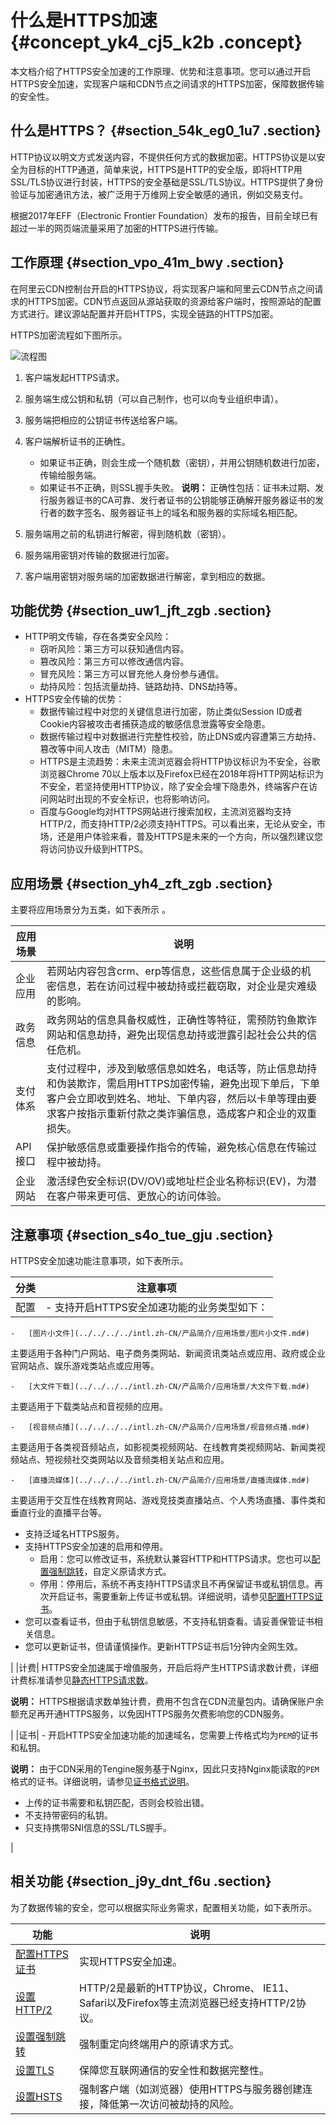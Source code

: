 # 什么是HTTPS加速 {#concept_yk4_cj5_k2b .concept}

本文档介绍了HTTPS安全加速的工作原理、优势和注意事项。您可以通过开启HTTPS安全加速，实现客户端和CDN节点之间请求的HTTPS加密，保障数据传输的安全性。

## 什么是HTTPS？ {#section_54k_eg0_1u7 .section}

HTTP协议以明文方式发送内容，不提供任何方式的数据加密。HTTPS协议是以安全为目标的HTTP通道，简单来说，HTTPS是HTTP的安全版，即将HTTP用SSL/TLS协议进行封装，HTTPS的安全基础是SSL/TLS协议。HTTPS提供了身份验证与加密通讯方法，被广泛用于万维网上安全敏感的通讯，例如交易支付。

根据2017年EFF（Electronic Frontier Foundation）发布的报告，目前全球已有超过一半的网页端流量采用了加密的HTTPS进行传输。

## 工作原理 {#section_vpo_41m_bwy .section}

在阿里云CDN控制台开启的HTTPS协议，将实现客户端和阿里云CDN节点之间请求的HTTPS加密。CDN节点返回从源站获取的资源给客户端时，按照源站的配置方式进行。建议源站配置并开启HTTPS，实现全链路的HTTPS加密。

HTTPS加密流程如下图所示。

![流程图](http://static-aliyun-doc.oss-cn-hangzhou.aliyuncs.com/assets/img/15469/156437991047884_zh-CN.png)

1.  客户端发起HTTPS请求。
2.  服务端生成公钥和私钥（可以自己制作，也可以向专业组织申请）。
3.  服务端把相应的公钥证书传送给客户端。
4.  客户端解析证书的正确性。

    -   如果证书正确，则会生成一个随机数（密钥），并用公钥随机数进行加密，传输给服务端。
    -   如果证书不正确，则SSL握手失败。
    **说明：** 正确性包括：证书未过期、发行服务器证书的CA可靠、发行者证书的公钥能够正确解开服务器证书的发行者的数字签名、服务器证书上的域名和服务器的实际域名相匹配。

5.  服务端用之前的私钥进行解密，得到随机数（密钥）。
6.  服务端用密钥对传输的数据进行加密。
7.  客户端用密钥对服务端的加密数据进行解密，拿到相应的数据。

## 功能优势 {#section_uw1_jft_zgb .section}

-   HTTP明文传输，存在各类安全风险：
    -   窃听风险：第三方可以获知通信内容。
    -   篡改风险：第三方可以修改通信内容。
    -   冒充风险：第三方可以冒充他人身份参与通信。
    -   劫持风险：包括流量劫持、链路劫持、DNS劫持等。
-   HTTPS安全传输的优势：
    -   数据传输过程中对您的关键信息进行加密，防止类似Session ID或者Cookie内容被攻击者捕获造成的敏感信息泄露等安全隐患。
    -   数据传输过程中对数据进行完整性校验，防止DNS或内容遭第三方劫持、篡改等中间人攻击（MITM）隐患。
    -   HTTPS是主流趋势：未来主流浏览器会将HTTP协议标识为不安全，谷歌浏览器Chrome 70以上版本以及Firefox已经在2018年将HTTP网站标识为不安全，若坚持使用HTTP协议，除了安全会埋下隐患外，终端客户在访问网站时出现的不安全标识，也将影响访问。
    -   百度与Google均对HTTPS网站进行搜索加权，主流浏览器均支持HTTP/2，而支持HTTP/2必须支持HTTPS。可以看出来，无论从安全，市场，还是用户体验来看，普及HTTPS是未来的一个方向，所以强烈建议您将访问协议升级到HTTPS。

## 应用场景 {#section_yh4_zft_zgb .section}

主要将应用场景分为五类，如下表所示 。

|应用场景|说明|
|----|--|
|企业应用|若网站内容包含crm、erp等信息，这些信息属于企业级的机密信息，若在访问过程中被劫持或拦截窃取，对企业是灾难级的影响。|
|政务信息|政务网站的信息具备权威性，正确性等特征，需预防钓鱼欺诈网站和信息劫持，避免出现信息劫持或泄露引起社会公共的信任危机。|
|支付体系|支付过程中，涉及到敏感信息如姓名，电话等，防止信息劫持和伪装欺诈，需启用HTTPS加密传输，避免出现下单后，下单客户会立即收到姓名、地址、下单内容，然后以卡单等理由要求客户按指示重新付款之类诈骗信息，造成客户和企业的双重损失。|
|API接口|保护敏感信息或重要操作指令的传输，避免核心信息在传输过程中被劫持。|
|企业网站|激活绿色安全标识\(DV/OV\)或地址栏企业名称标识\(EV\)，为潜在客户带来更可信、更放心的访问体验。|

## 注意事项 {#section_s4o_tue_gju .section}

HTTPS安全加速功能注意事项，如下表所示。

|分类|注意事项|
|--|----|
|配置| -   支持开启HTTPS安全加速功能的业务类型如下：
    -   [图片小文件](../../../../intl.zh-CN/产品简介/应用场景/图片小文件.md#) 

主要适用于各种门户网站、电子商务类网站、新闻资讯类站点或应用、政府或企业官网站点、娱乐游戏类站点或应用等。

    -   [大文件下载](../../../../intl.zh-CN/产品简介/应用场景/大文件下载.md#) 

主要适用于下载类站点和音视频的应用。

    -   [视音频点播](../../../../intl.zh-CN/产品简介/应用场景/视音频点播.md#) 

主要适用于各类视音频站点，如影视类视频网站、在线教育类视频网站、新闻类视频站点、短视频社交类网站以及音频类相关站点和应用。

    -   [直播流媒体](../../../../intl.zh-CN/产品简介/应用场景/直播流媒体.md#) 

主要适用于交互性在线教育网站、游戏竞技类直播站点、个人秀场直播、事件类和垂直行业的直播平台等。

-   支持泛域名HTTPS服务。
-   支持HTTPS安全加速的启用和停用。
    -   启用：您可以修改证书，系统默认兼容HTTP和HTTPS请求。您也可以[配置强制跳转](intl.zh-CN/域名管理/HTTPS安全加速/配置强制跳转.md#)，自定义原请求方式。
    -   停用：停用后，系统不再支持HTTPS请求且不再保留证书或私钥信息。再次开启证书，需要重新上传证书或私钥。详细说明，请参见[配置HTTPS证书](intl.zh-CN/域名管理/HTTPS安全加速/配置HTTPS证书.md#)。
-   您可以查看证书，但由于私钥信息敏感，不支持私钥查看。请妥善保管证书相关信息。
-   您可以更新证书，但请谨慎操作。更新HTTPS证书后1分钟内全网生效。

 |
|计费| HTTPS安全加速属于增值服务，开启后将产生HTTPS请求数计费，详细计费标准请参见[静态HTTPS请求数](../../../../intl.zh-CN/产品定价/计费方式/增值服务计费.md#section_jdt_lwl_zdb)。

**说明：** HTTPS根据请求数单独计费，费用不包含在CDN流量包内。请确保账户余额充足再开通HTTPS服务，以免因HTTPS服务欠费影响您的CDN服务。

 |
|证书| -   开启HTTPS安全加速功能的加速域名，您需要上传格式均为`PEM`的证书和私钥。

**说明：** 由于CDN采用的Tengine服务基于Nginx，因此只支持Nginx能读取的`PEM`格式的证书。详细说明，请参见[证书格式说明](intl.zh-CN/域名管理/HTTPS安全加速/证书格式说明.md#)。

-   上传的证书需要和私钥匹配，否则会校验出错。
-   不支持带密码的私钥。
-   只支持携带SNI信息的SSL/TLS握手。

 |

## 相关功能 {#section_j9y_dnt_f6u .section}

为了数据传输的安全，您可以根据实际业务需求，配置相关功能，如下表所示。

|功能|说明|
|--|--|
|[配置HTTPS证书](intl.zh-CN/域名管理/HTTPS安全加速/配置HTTPS证书.md#)|实现HTTPS安全加速。|
|[设置HTTP/2](intl.zh-CN/域名管理/HTTPS安全加速/设置HTTP__2.md#)|HTTP/2是最新的HTTP协议，Chrome、 IE11、Safari以及Firefox等主流浏览器已经支持HTTP/2协议。|
|[设置强制跳转](intl.zh-CN/域名管理/HTTPS安全加速/配置强制跳转.md#)|强制重定向终端用户的原请求方式。|
|[设置TLS](intl.zh-CN/域名管理/HTTPS安全加速/配置TLS.md#)|保障您互联网通信的安全性和数据完整性。|
|[设置HSTS](intl.zh-CN/域名管理/HTTPS安全加速/配置HSTS.md#)|强制客户端（如浏览器）使用HTTPS与服务器创建连接，降低第一次访问被劫持的风险。|

